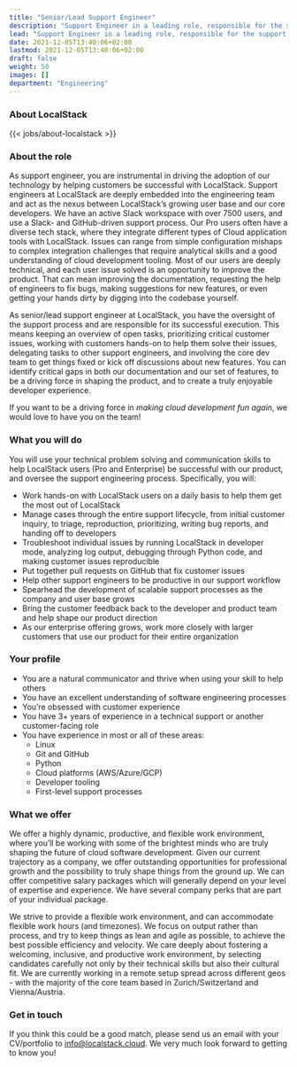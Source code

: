 ```yaml
---
title: "Senior/Lead Support Engineer"
description: "Support Engineer in a leading role, responsible for the support process and its successful execution."
lead: "Support Engineer in a leading role, responsible for the support process and its successful execution."
date: 2021-12-05T13:40:06+02:00
lastmod: 2021-12-05T13:40:06+02:00
draft: false
weight: 50
images: []
department: "Engineering"
---
```


### About LocalStack

{{< jobs/about-localstack >}}

### About the role

As support engineer, you are instrumental in driving the adoption of our technology by helping customers be successful with LocalStack. Support engineers at LocalStack are deeply embedded into the engineering team and act as the nexus between LocalStack’s growing user base and our core developers. We have an active Slack workspace with over 7500 users, and use a Slack- and GitHub-driven support process. Our Pro users often have a diverse tech stack, where they integrate different types of Cloud application tools with LocalStack. Issues can range from simple configuration mishaps to complex integration challenges that require analytical skills and a good understanding of cloud development tooling. Most of our users are deeply technical, and each user issue solved is an opportunity to improve the product. That can mean improving the documentation, requesting the help of engineers to fix bugs, making suggestions for new features, or even getting your hands dirty by digging into the codebase yourself.

As senior/lead support engineer at LocalStack, you have the oversight of the support process and are responsible for its successful execution. This means keeping an overview of open tasks, prioritizing critical customer issues, working with customers hands-on to help them solve their issues, delegating tasks to other support engineers, and involving the core dev team to get things fixed or kick off discussions about new features. You can identify critical gaps in both our documentation and our set of features, to be a driving force in shaping the product, and to create a truly enjoyable developer experience.

If you want to be a driving force in _making cloud development fun again_, we would love to have you on the team!

### What you will do

You will use your technical problem solving and communication skills to help LocalStack users (Pro and Enterprise) be successful with our product, and oversee the support engineering process. Specifically, you will:

* Work hands-on with LocalStack users on a daily basis to help them get the most out of LocalStack
* Manage cases through the entire support lifecycle, from initial customer inquiry, to triage, reproduction, prioritizing, writing bug reports, and handing off to developers
* Troubleshoot individual issues by running LocalStack in developer mode, analyzing log output, debugging through Python code, and making customer issues reproducible
* Put together pull requests on GitHub that fix customer issues
* Help other support engineers to be productive in our support workflow
* Spearhead the development of scalable support processes as the company and user base grows
* Bring the customer feedback back to the developer and product team and help shape our product direction
* As our enterprise offering grows, work more closely with larger customers that use our product for their entire organization


### Your profile

* You are a natural communicator and thrive when using your skill to help others
* You have an excellent understanding of software engineering processes
* You’re obsessed with customer experience
* You have 3+ years of experience in a technical support or another customer-facing role
* You have experience in most or all of these areas:
  * Linux
  * Git and GitHub
  * Python
  * Cloud platforms (AWS/Azure/GCP)
  * Developer tooling
  * First-level support processes


### What we offer

We offer a highly dynamic, productive, and flexible work environment, where you’ll be working with some of the brightest minds who are truly shaping the future of cloud software development. Given our current trajectory as a company, we offer outstanding opportunities for professional growth and the possibility to truly shape things from the ground up. We can offer competitive salary packages which will generally depend on your level of expertise and experience. We have several company perks that are part of your individual package.

We strive to provide a flexible work environment, and can accommodate flexible work hours (and timezones). We focus on output rather than process, and try to keep things as lean and agile as possible, to achieve the best possible efficiency and velocity. We care deeply about fostering a welcoming, inclusive, and productive work environment, by selecting candidates carefully not only by their technical skills but also their cultural fit. We are currently working in a remote setup spread across different geos - with the majority of the core team based in Zurich/Switzerland and Vienna/Austria.

### Get in touch

If you think this could be a good match, please send us an email with your CV/portfolio to info@localstack.cloud.
We very much look forward to getting to know you!

